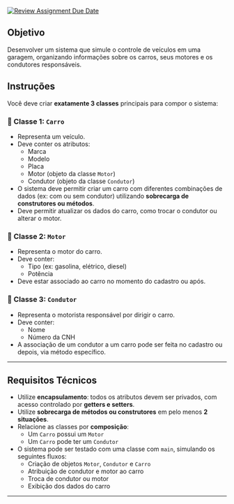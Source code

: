 [![Review Assignment Due Date](https://classroom.github.com/assets/deadline-readme-button-22041afd0340ce965d47ae6ef1cefeee28c7c493a6346c4f15d667ab976d596c.svg)](https://classroom.github.com/a/Sb8DnSn5)
## Objetivo

Desenvolver um sistema que simule o controle de veículos em uma garagem, organizando informações sobre os carros, seus motores e os condutores responsáveis.

## Instruções

Você deve criar **exatamente 3 classes** principais para compor o sistema:

### 🔹 Classe 1: `Carro`
- Representa um veículo.
- Deve conter os atributos:
  - Marca
  - Modelo
  - Placa
  - Motor (objeto da classe `Motor`)
  - Condutor (objeto da classe `Condutor`)
- O sistema deve permitir criar um carro com diferentes combinações de dados (ex: com ou sem condutor) utilizando **sobrecarga de construtores ou métodos**.
- Deve permitir atualizar os dados do carro, como trocar o condutor ou alterar o motor.

### 🔹 Classe 2: `Motor`
- Representa o motor do carro.
- Deve conter:
  - Tipo (ex: gasolina, elétrico, diesel)
  - Potência
- Deve estar associado ao carro no momento do cadastro ou após.

### 🔹 Classe 3: `Condutor`
- Representa o motorista responsável por dirigir o carro.
- Deve conter:
  - Nome
  - Número da CNH
- A associação de um condutor a um carro pode ser feita no cadastro ou depois, via método específico.

---

## Requisitos Técnicos

- Utilize **encapsulamento**: todos os atributos devem ser privados, com acesso controlado por **getters e setters**.
- Utilize **sobrecarga de métodos ou construtores** em pelo menos **2 situações**.
- Relacione as classes por **composição**:
  - Um `Carro` possui um `Motor`
  - Um `Carro` pode ter um `Condutor`
- O sistema pode ser testado com uma classe com `main`, simulando os seguintes fluxos:
  - Criação de objetos `Motor`, `Condutor` e `Carro`
  - Atribuição de condutor e motor ao carro
  - Troca de condutor ou motor
  - Exibição dos dados do carro

---
